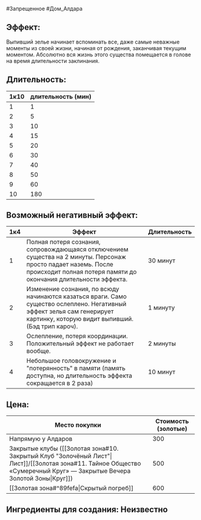 #Запрещенное
#Дом_Алдара
## **Эффект:** 
Выпивший зелье начинает вспоминать все, даже самые неважные моменты из своей жизни, начиная от рождения, заканчивая текущим моментом. Абсолютно вся жизнь этого существа помещается в голове на время длительности заклинания.
 
## **Длительность:** 

| 1к10 | длительность (мин) |
| ---- | ------------------ |
| 1    | 1                  |
| 2    | 5                  |
| 3    | 10                 |
| 4    | 15                 |
| 5    | 20                 |
| 6    | 30                 |
| 7    | 40                 |
| 8    | 50                 |
| 9    | 60                 |
| 10   | 180                |

## **Возможный негативный эффект:** 

| 1к4 | Эффект                                                                                                                                                                             | Длительность |
| --- | ---------------------------------------------------------------------------------------------------------------------------------------------------------------------------------- | ------------ |
| 1   | Полная потеря сознания, сопровождающаяся отключением существа на 2 минуты. Персонаж просто падает наземь. После происходит полная потеря памяти до окончания длительности эффекта. | 30 минут     |
| 2   | Изменение сознания, по всюду начинаются казаться враги. Само существо ослеплено. Негативный эффект зелья сам генерирует картинку, которую видит выпивший. (Бэд трип кароч).        | 1 минуту     |
| 3   | Ослепление, потеря координации. Положительный эффект не работает вообще.                                                                                                           | 2 минуты     |
| 4   | Небольшое головокружение и "потерянность" в памяти (память доступна, но длительность эффекта сокращается в 2 раза)                                                                 | 10 минут     |

## Цена:

| Место покупки                                                                                                                                                          | Стоимость (золотые) |
| ---------------------------------------------------------------------------------------------------------------------------------------------------------------------- | ------------------- |
| Напрямую у Алдаров                                                                                                                                                     | 300                 |
| Закрытые клубы ([[Золотая зона#10. Закрытый Клуб "Золочёный Лист"\|Лист]]/[[Золотая зона#11. Тайное Общество «Сумеречный Круг» — Закрытые Вечера Золотой Зоны\|Круг]]) | 500                 |
| [[Золотая зона#^89fefa\|Скрытый погреб]]                                                                                                                               | 600                 |

## Ингредиенты для создания: Неизвестно